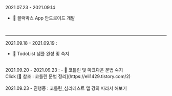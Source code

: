 2021.07.23 - 2021.09.14
- 📝 블랙박스 App 안드로이드 개발
<br>

---

2021.09.18 - 2021.09.19 :
- 📝 TodoList 샘플 완성 및 숙지

<br>
2021.09.20 - 2021.09.23 :
- 📝 코틀린 및 마크다운 문법 숙지 

<br>
Click [📎 참조 : 코틀린 문법 정리](https://eli1429.tistory.com/2) 
<br>
<br>
2021.09.23 - 진행중 : 코틀린_심리테스트 앱 강의 따라서 해보기
